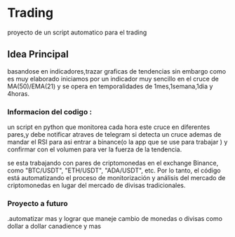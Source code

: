 # Trading
proyecto de un script automatico para el trading


## Idea Principal 

basandose en indicadores,trazar graficas de tendencias sin embargo como es muy elaborado iniciamos por un indicador muy sencillo en el cruce de MA(50)/EMA(21) y se opera en temporalidades de 1mes,1semana,1dia y 4horas.


### Informacion del codigo :

un script en python que monitorea cada hora este cruce en diferentes pares,y debe notificar atraves de telegram si detecta un cruce ademas de mandar el RSI para asi entrar a binance(o la app que se use para trabajar ) y confirmar con el volumen para ver la fuerza de la tendencia.

se esta  trabajando con pares de criptomonedas en el exchange Binance, como "BTC/USDT", "ETH/USDT", "ADA/USDT", etc. Por lo tanto, el código está automatizando el proceso de monitorización y análisis del mercado de criptomonedas en lugar del mercado de divisas tradicionales.

### Proyecto a futuro 
.automatizar mas y lograr que maneje cambio de monedas o divisas como dollar a dollar canadience y mas 

